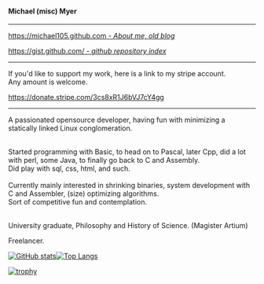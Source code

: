 <!-- <img align="right" height="240px" src="me-320px.png"> 
-->

#### Michael (misc) Myer



<hr>

<!-- *====================================* -->

[https://michael105.github.com - *About me, old blog*](https://michael105.github.io)


[https://gist.github.com/ - *github repository index*](https://gisfft.github.com/8481222f07035e568d774c4d6e0b51ef)


<hr>

If you'd like to support my work,
here is a link to my stripe account. <br>
Any amount is welcome.

https://donate.stripe.com/3cs8xR1J6bVJ7cY4gg


<hr>

<!-- *====================================* -->

A passionated opensource developer, 
having fun with minimizing a statically linked 
Linux conglomeration.<br>
<!--Eventually I should set myself some reasonable limit,<br>
64kB (without kernel) seems to be possible, but there won't be much space left for manuals an other useful things.<br>
<br>-->
<br>
Started programming with Basic, to head on to Pascal, later Cpp, did a lot with perl, some Java, to finally go back to C and Assembly.
<br>
Did play with sql, css, html, and such.<br>
<br>
Currently mainly interested in shrinking binaries, system development with C and Assembler, (size) optimizing algorithms.<br> 
Sort of competitive fun and contemplation.<br><br>
<!--
Sometimes wondering about the development of IT - instead of getting "better", in the meaning of faster and being able to be more productive -
there seems to be a shiny interface more worth, than just being useful.<br>
At least for text processing, and development..<br><br>-->


University graduate, Philosophy and History of Science. (Magister Artium)

Freelancer. 


[![GitHub stats](https://github-readme-stats.vercel.app/api?username=michael105&include_all_commits=true&theme=blue-green)](https://github.com/anuraghazra/github-readme-stats)[![Top Langs](https://github-readme-stats.vercel.app/api/top-langs/?username=michael105&theme=blue-green&exclude_repo=home,docu-c,libc-manpages,michael105.github.io,weblinks&layout=compact&langs_count=8)](https://github.com/anuraghazra/github-readme-stats)

[![trophy](https://github-profile-trophy.vercel.app/?username=michael105&theme=darkhub&column=8&row=1)](trophy)


<!--
<img align="right" height="240px" src="comics-cow-aliens-reverse-6173535.jpeg"> 
<br>
<code>I have not seen a cow,</code>
<br><code>but only a part which tells me a cow is there;</code> <br> <code>for all the cows I ever saw had hoofs...</code><br>
  (M.Porter: Applied Psychology for Nurses)
<br>
<br>
 Oh freddled gruntbuggly,
Thy micturations are to me, (with big yawning)
As plurdled gabbleblotchits, in midsummer morning
On a lurgid bee,
That mordiously hath blurted out,
Its earted jurtles, grumbling
Into a rancid festering confectious organ squealer.
(Prostetnic Vogon Jeltz: Collected Poetry)

<em>
Now the jurpling slayjid agrocrustles,
Are slurping hagrilly up the axlegrurts,
And living glupules frart and stipulate,
Like jowling meated liverslime,
Groop, I implore thee, my foonting turlingdromes,
And hooptiously drangle me,
With crinkly bindlewurdles,mashurbitries.
Or else I shall rend thee in the gobberwarts with my blurglecruncheon,
See if I don't! </em>(Prostetnic Vogon Jeltz: Collected Poetry)



**michael105/michael105** is a ✨ _special_ ✨ repository because its `README.md` (this file) appears on your GitHub profile.

Here are some ideas to get you started:

- 🔭 I’m currently working on ...
- 🌱 I’m currently learning ...
- 👯 I’m looking to collaborate on ...
- 🤔 I’m looking for help with ...
- 💬 Ask me about ...
- 📫 How to reach me: ...
- 😄 Pronouns: ...
- ⚡ Fun fact: ...
-->

